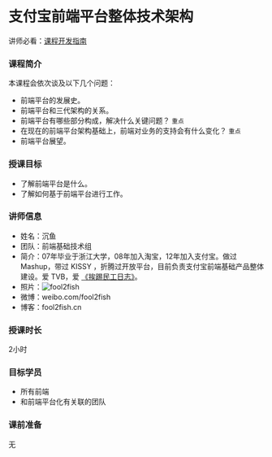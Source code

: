 # 支付宝前端平台整体技术架构

讲师必看：[课程开发指南](https://github.com/wd-tutorials/_template/wiki)

### 课程简介

本课程会依次谈及以下几个问题：

* 前端平台的发展史。
* 前端平台和三代架构的关系。
* 前端平台有哪些部分构成，解决什么关键问题？ `重点` 
* 在现在的前端平台架构基础上，前端对业务的支持会有什么变化？ `重点`
* 前端平台展望。

### 授课目标

* 了解前端平台是什么。
* 了解如何基于前端平台进行工作。

### 讲师信息

* 姓名：沉鱼
* 团队：前端基础技术组
* 简介：07年毕业于浙江大学，08年加入淘宝，12年加入支付宝。做过 Mashup，带过 KISSY ，折腾过开放平台，目前负责支付宝前端基础产品整体建设。爱 TVB，爱 [《挨踢民工日志》](http://fool2fish.cn)。
* 照片：![fool2fish](http://pic.yupoo.com/fool2fish/25754670e9f1/medish.jpg)
* 微博：weibo.com/fool2fish
* 博客：fool2fish.cn


### 授课时长

2小时

### 目标学员

* 所有前端
* 和前端平台化有关联的团队

### 课前准备

无



